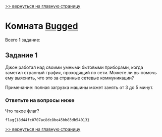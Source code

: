 [>> вернуться на главную страницу](https://github.com/BEPb/tryhackme/blob/master/README.md)

# Комната [Bugged](https://tryhackme.com/r/room/bugged)

Всего 1 заданиe:
## Задание 1
Джон работал над своими умными бытовыми приборами, когда заметил странный трафик, проходящий по сети. Можете ли вы 
помочь ему выяснить, что это за странные сетевые коммуникации?

Примечание: полная загрузка машины может занять от 3 до 5 минут.
### Ответьте на вопросы ниже
Что такое флаг?
```commandline
flag{18d44fc0707ac8dc8be45bb83db54013}
```

[>> вернуться на главную страницу](https://github.com/BEPb/tryhackme/blob/master/README.md)